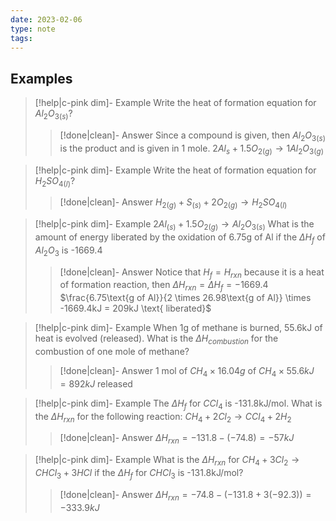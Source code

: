 ```yaml
---
date: 2023-02-06
type: note
tags:
---
```


## Examples
> [!help|c-pink dim]- Example
> Write the heat of formation equation for ${Al_{2}O_{3}}_{(s)}$?
>
> > [!done|clean]- Answer
> > Since a compound is given, then ${Al_{2}O_{3}}_{(s)}$ is the product and is given in 1 mole.
> > $2Al_{s} + 1.5O_{2(g)} \rightarrow 1Al_{2}O_{3(g)}$

> [!help|c-pink dim]- Example
> Write the heat of formation equation for $H_{2}SO_{4(l)}$?
>
> > [!done|clean]- Answer
> > $H_{2(g)} + S_{(s)} + 2O_{2(g)} \rightarrow H_{2}SO_{4(l)}$

> [!help|c-pink dim]- Example
> $2Al_{(s)} + 1.5O_{2(g)} \rightarrow Al_{2}O_{3(s)}$
> What is the amount of energy liberated by the oxidation of 6.75g of Al if the $\Delta H_{f}$ of $Al_{2}O_{3}$ is -1669.4
>
> > [!done|clean]- Answer
> > Notice that $H_{f} = H_{rxn}$ because it is a heat of formation reaction, then $\Delta H_{rxn} = \Delta H_{f}=-1669.4$
> > $\frac{6.75\text{g of Al}}{2 \times 26.98\text{g of Al}} \times -1669.4kJ = 209kJ \text{ liberated}$

> [!help|c-pink dim]- Example
> When 1g of methane is burned, 55.6kJ of heat is evolved (released). What is the $\Delta H_{combustion}$ for the combustion of one mole of methane?
>
> > [!done|clean]- Answer
> > $1 \text{ mol of }CH_{4} \times 16.04g \text{ of } CH_{4} \times 55.6kJ = 892kJ$ released

> [!help|c-pink dim]- Example
> The $\Delta H_{f}$ for $CCl_{4}$ is -131.8kJ/mol. What is the $\Delta H_{rxn}$ for the following reaction:
> $CH_{4} + 2Cl_{2} \rightarrow CCl_{4} + 2H_{2}$
>
> > [!done|clean]- Answer
> > $\Delta H_{rxn} = -131.8 - (-74.8) = -57kJ$

> [!help|c-pink dim]- Example
> What is the $\Delta H_{rxn}$ for $CH_{4}+ 3Cl_{2} \rightarrow CHCl_{3} + 3HCl$ if the $\Delta H_{f}$ for $CHCl_{3}$ is -131.8kJ/mol?
>
> > [!done|clean]- Answer
> > $\Delta H_{rxn} = -74.8-(-131.8+3(-92.3)) = -333.9kJ$
